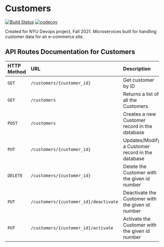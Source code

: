 # Customers
[![Build Status](https://app.travis-ci.com/nyudevops-customers/customers.svg?branch=main)](https://app.travis-ci.com/nyudevops-customers/customers)
[![codecov](https://codecov.io/gh/nyudevops-customers/customers/branch/main/graph/badge.svg?token=K98PU5BETN)](https://codecov.io/gh/nyudevops-customers/customers)

Created for NYU Devops project, Fall 2021. Microservices built for handling customer data for an e-commerce site.

## API Routes Documentation for Customers

| HTTP Method | URL | Description | Return
| :--- | :--- | :--- | :--- |
| `GET` | `/customers/{customer_id}` | Get customer by ID | Customer Object
| `GET` | `/customers` | Returns a list of all the Customers | Customer Object
| `POST` | `/customers` | Creates a new Customer record in the database | Customer Object
| `PUT` | `/customers/{customer_id}` | Updates/Modify a Customer record in the database | Customer Object
| `DELETE` | `/customers/{customer_id}` | Delete the Customer with the given id number | 204 Status Code
| `PUT` | `/customers/{customer_id}/deactivate` | Deactivate the Customer with the given id number | Customer Object
| `PUT` | `/customers/{customer_id}/activate` | Activate the Customer with the given id number | Customer Object

